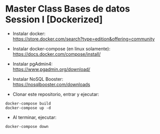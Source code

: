 # Master Class Bases de datos Session I [Dockerized]

- Instalar docker:  
https://store.docker.com/search?type=edition&offering=community

- Instalar docker-compose (en linux solamente):  
https://docs.docker.com/compose/install/

- Instalar pgAdmin4:  
https://www.pgadmin.org/download/

- Instalar NoSQL Booster:  
https://nosqlbooster.com/downloads  

- Clonar este repositorio, entrar y ejecutar:  
```
docker-compose build
docker-compose up -d
```

- Al terminar, ejecutar:
```
docker-compose down
```
